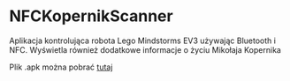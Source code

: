 # NFCKopernikScanner
Aplikacja kontrolująca robota Lego Mindstorms EV3 używając Bluetooth i NFC. Wyświetla również dodatkowe informacje o życiu Mikołaja Kopernika



Plik .apk można pobrać <a href="https://www.mediafire.com/file/xfjz478d9gp3ti9/app-debug.apk/file">tutaj</a>
